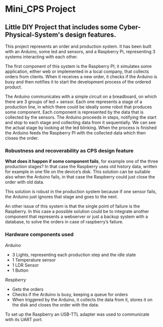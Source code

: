 # Mini_CPS Project
## Little DIY Project that includes some Cyber-Physical-System's design features.

This project represents an order and production system. It has been built with an Arduino, some led and sensors, and a Raspberry Pi, representing 3 systems interacting with each other.

The first component of this system is the Raspberry PI; it simulates some application, either web or implemented in a local company, that collects orders from clients. When it receives a new order, it checks if the Arduino is busy and then notifies it to start the development process of the ordered product.

The Arduino communicates with a simple circuit on a breadboard, on which there are 3 groups of led + sensor. Each one represents a stage of a production line, in which there could be ideally some robot that produces some component. Each component is represented by the data that is collected by the sensors. The Arduino proceeds in steps, notifying the start and stop to each stage and collecting data from it sequentially. We can see the actual stage by looking at the led blinking. When the process is finished the Arduino feeds the Raspberry PI with the collected data which then closes the order.

### Robustness and recoverability as CPS design feature

**What does it happen if some component fails**, for example one of the three production stages? In that case the Raspberry uses old history data, written for example in one file on the device’s disk. This solution can be suitable also when the Arduino fails, in that case the Raspberry could just close the order with old data.

This solution is robust in the production system because if one sensor fails, the Arduino just ignores that stage and goes to the next. 

An other issue of this system is that the single point of failure is the Raspberry. In this case a possible solution could be to integrate another component that represents a webserver or just a backup system with a database, to solve the orders in case of raspberry’s failure.

### Hardware components used

*Arduino*

- 3 Lights, representing each production step and the idle state 
- 1 Temperature sensor
- 1 LDR Sensor
- 1 Button

*Raspberry*

- Gets the orders
- Checks if the Arduino is busy, keeping a queue for orders
- When triggered by the Arduino, it collects the data from it, stores it on the disk and closes the order with the data.

To set up the Raspberry an USB-TTL adapter was used to communicate with its UART port. 